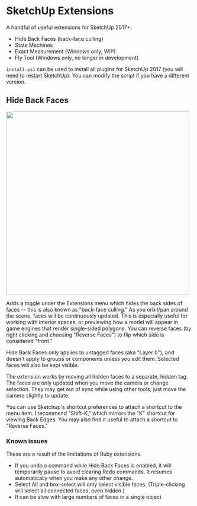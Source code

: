 # SketchUp Extensions

A handful of useful extensions for SketchUp 2017+.

- Hide Back Faces (back-face culling)
- State Machines
- Exact Measurement (Windows only, WIP)
- Fly Tool (Windows only, no longer in development)

`install.ps1` can be used to install all plugins for SketchUp 2017 (you will need to restart SketchUp). You can modify the script if you have a different version.

## Hide Back Faces

<img src="https://user-images.githubusercontent.com/8228102/206855699-c90145ba-1c77-4d64-b53b-7d150d32f02a.png" width="495">

Adds a toggle under the Extensions menu which hides the back sides of faces -- this is also known as "back-face culling." As you orbit/pan around the scene, faces will be continuously updated. This is especially useful for working with interior spaces, or previewing how a model will appear in game engines that render single-sided polygons. You can reverse faces (by right clicking and choosing "Reverse Faces") to flip which side is considered "front."

Hide Back Faces only applies to untagged faces (aka "Layer 0"), and doesn't apply to groups or components unless you edit them. Selected faces will also be kept visible.

The extension works by moving all hidden faces to a separate, hidden tag. The faces are only updated when you move the camera or change selection. They may get out of sync while using other tools; just move the camera slightly to update.

You can use Sketchup's shortcut preferences to attach a shortcut to the menu item. I recommend "Shift-K," which mirrors the "K" shortcut for viewing Back Edges. You may also find it useful to attach a shortcut to "Reverse Faces."

### Known issues
These are a result of the limitations of Ruby extensions.
- If you undo a command while Hide Back Faces is enabled, it will temporarily pause to avoid clearing Redo commands. It resumes automatically when you make any other change.
- Select All and box-select will only select visible faces. (Triple-clicking will select all connected faces, even hidden.)
- It can be slow with large numbers of faces in a single object
